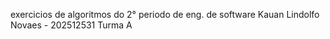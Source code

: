 exercicios de algoritmos do 2° periodo de eng. de software
Kauan Lindolfo Novaes - 202512531 Turma A